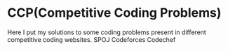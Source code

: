 # CCP(Competitive Coding Problems)
Here I put my solutions to some coding problems present in different competitive coding websites.
SPOJ
Codeforces
Codechef
